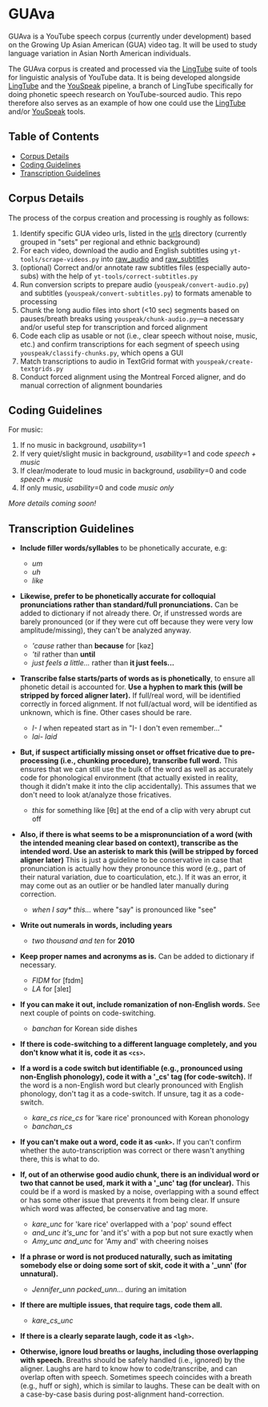 # GUAva
GUAva is a YouTube speech corpus (currently under development) based on the Growing Up Asian American (GUA) video tag. It will be used to study language variation in Asian North American individuals.

The GUAva corpus is created and processed via the [LingTube](https://github.com/Narquelion/LingTube) suite of tools for linguistic analysis of YouTube data. It is being developed alongside [LingTube](https://github.com/Narquelion/LingTube) and the [YouSpeak](https://github.com/Narquelion/LingTube/tree/main/youspeak) pipeline, a branch of LingTube specifically for doing phonetic speech research on YouTube-sourced audio. This repo therefore also serves as an example of how one could use the [LingTube](https://github.com/Narquelion/LingTube) and/or [YouSpeak](https://github.com/Narquelion/LingTube/tree/main/youspeak) tools.

## Table of Contents
* [Corpus Details](#corpus-details)
* [Coding Guidelines](#coding-guidelines)
* [Transcription Guidelines](#transcription-guidelines)

## Corpus Details

The process of the corpus creation and processing is roughly as follows:
1. Identify specific GUA video urls, listed in the [urls](./urls) directory (currently grouped in "sets" per regional and ethnic background)
2. For each video, download the audio and English subtitles using `yt-tools/scrape-videos.py` into [raw_audio](./corpus/raw_audio) and [raw_subtitles](./corpus/raw_subtitles)
3. (optional) Correct and/or annotate raw subtitles files (especially auto-subs) with the help of `yt-tools/correct-subtitles.py`
4. Run conversion scripts to prepare audio (`youspeak/convert-audio.py`) and subtitles (`youspeak/convert-subtitles.py`) to formats amenable to processing
5. Chunk the long audio files into short (<10 sec) segments based on pauses/breath breaks using `youspeak/chunk-audio.py`—a necessary and/or useful step for transcription and forced alignment
6. Code each clip as usable or not (i.e., clear speech without noise, music, etc.) and confirm transcriptions for each segment of speech using `youspeak/classify-chunks.py`, which opens a GUI
7. Match transcriptions to audio in TextGrid format with `youspeak/create-textgrids.py`
8. Conduct forced alignment using the Montreal Forced aligner, and do manual correction of alignment boundaries


## Coding Guidelines

For music:
1. If no music in background, *usability*=1
2. If very quiet/slight music in background, *usability*=1 and code *speech + music*
3. If clear/moderate to loud music in background, *usability*=0 and code *speech + music*
4. If only music, *usability*=0 and code *music only*

_More details coming soon!_

## Transcription Guidelines
* **Include filler words/syllables** to be phonetically accurate, e.g:
  - _um_
  - _uh_
  - _like_

* **Likewise, prefer to be phonetically accurate for colloquial pronunciations rather than standard/full pronunciations.** Can be added to dictionary if not already there. Or, if unstressed words are barely pronounced (or if they were cut off because they were very low amplitude/missing), they can't be analyzed anyway.
  - _'cause_ rather than __because__ for [kəz]
  - _'til_ rather than __until__
  - _just feels a little..._ rather than __it just feels...__

* **Transcribe false starts/parts of words as is phonetically**, to ensure all phonetic detail is accounted for. **Use a hyphen to mark this (will be stripped by forced aligner later).** If full/real word, will be identified correctly in forced alignment. If not full/actual word, will be identified as unknown, which is fine. Other cases should be rare.
    - _I- I_ when repeated start as in "I- I don't even remember..."
    - _lai- laid_

* **But, if suspect artificially missing onset or offset fricative due to pre-processing (i.e., chunking procedure), transcribe full word.** This ensures that we can still use the bulk of the word as well as accurately code for phonological environment (that actually existed in reality, though it didn't make it into the clip accidentally). This assumes that we don't need to look at/analyze those fricatives.
    - _this_ for something like [θɪ] at the end of a clip with very abrupt cut off

* **Also, if there is what seems to be a mispronunciation of a word (with the intended meaning clear based on context), transcribe as the intended word. Use an asterisk to mark this (will be stripped by forced aligner later)** This is just a guideline to be conservative in case that pronunciation is actually how they pronounce this word (e.g., part of their natural variation, due to coarticulation, etc.). If it was an error, it may come out as an outlier or be handled later manually during correction.
  - _when I say* this..._ where "say" is pronounced like "see"

* **Write out numerals in words, including years**
  - _two thousand and ten_ for __2010__

* **Keep proper names and acronyms as is.** Can be added to dictionary if necessary.
  - _FIDM_ for [fɪdm]
  - _LA_ for [ɜleɪ]

* **If you can make it out, include romanization of non-English words.** See next couple of points on code-switching.
  - _banchan_ for Korean side dishes

* **If there is code-switching to a different language completely, and you don't know what it is, code it as `<cs>`.**

* **If a word is a code switch but identifiable (e.g., pronounced using non-English phonology), code it with a '_cs' tag (for code-switch).** If the word is a non-English word but clearly pronounced with English phonology, don't tag it as a code-switch. If unsure, tag it as a code-switch.
  - _kare_cs rice_cs_ for 'kare rice' pronounced with Korean phonology
  - _banchan_cs_

* **If you can't make out a word, code it as `<unk>`.** If you can't confirm whether the auto-transcription was correct or there wasn't anything there, this is what to do.

* **If, out of an otherwise good audio chunk, there is an individual word or two that cannot be used, mark it with a '_unc' tag (for unclear).** This could be if a word is masked by a noise, overlapping with a sound effect or has some other issue that prevents it from being clear. If unsure which word was affected, be conservative and tag more.
  - _kare_unc_ for 'kare rice' overlapped with a 'pop' sound effect
  - _and_unc it's_unc_ for 'and it's' with a pop but not sure exactly when
  - _Amy_unc and_unc_ for 'Amy and' with cheering noises

* **If a phrase or word is not produced naturally, such as imitating somebody else or doing some sort of skit, code it with a '_unn' (for unnatural).**
  - _Jennifer_unn packed_unn..._ during an imitation


* **If there are multiple issues, that require tags, code them all.**
  - _kare_cs_unc_

* **If there is a clearly separate laugh, code it as `<lgh>`.**

* **Otherwise, ignore loud breaths or laughs, including those overlapping with speech.** Breaths should be safely handled (i.e., ignored) by the aligner. Laughs are hard to know how to code/transcribe, and can overlap often with speech. Sometimes speech coincides with a breath (e.g., huff or sigh), which is similar to laughs. These can be dealt with on a case-by-case basis during post-alignment hand-correction.

